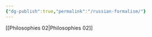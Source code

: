 ```yaml
---
{"dg-publish":true,"permalink":"/russian-formalism/"}
---
```



[[Philosophies 02\|Philosophies 02]]